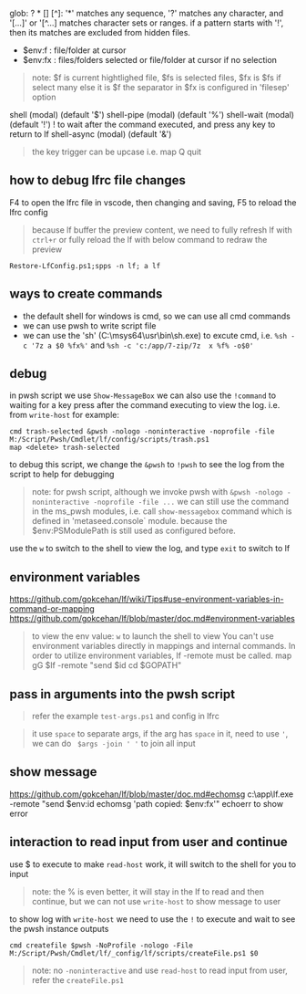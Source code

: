 
glob: ? * [] [^]:  '*' matches any sequence, '?' matches any character, and '[...]' or '[^...] matches character sets or ranges.
if a pattern starts with '!', then its matches are excluded from hidden files.

* $env:f : file/folder at cursor
* $env:fx : files/folders selected or file/folder at cursor if no selection
> note: $f is current hightlighed file, $fs is selected files, $fx is $fs if select many else it is $f
> the separator in $fx is configured in 'filesep' option

shell          (modal)   (default '$')
shell-pipe     (modal)   (default '%')
shell-wait     (modal)   (default '!')  ! to wait after the command executed, and press any key to return to lf
shell-async    (modal)   (default '&')

> the key trigger can be upcase
> i.e. map Q quit

## how to debug lfrc file changes
F4 to open the lfrc file in vscode, then changing and saving,
F5 to reload the lfrc config
> because lf buffer the preview content, we need to fully refresh lf with `ctrl+r` or fully reload the lf with below command
> to redraw the preview
```pwsh
Restore-LfConfig.ps1;spps -n lf; a lf
```
## ways to create commands
* the default shell for windows is cmd, so we can use all cmd commands
* we can use pwsh to write script file
* we can use the 'sh' (C:\msys64\usr\bin\sh.exe) to excute cmd, i.e. `%sh -c '7z a $0 %fx%'` and `%sh -c 'c:/app/7-zip/7z  x %f% -o$0'`

## debug
in pwsh script we use `Show-MessageBox`
we can also use the `!command` to waiting for a key press after the command executing to view the log. i.e. from `write-host`
for example:
```pwsh
cmd trash-selected &pwsh -nologo -noninteractive -noprofile -file M:/Script/Pwsh/Cmdlet/lf/config/scripts/trash.ps1
map <delete> trash-selected
```
to debug this script, we change the `&pwsh` to `!pwsh` to see the log from the script to help for debugging

> note: for pwsh script, although we invoke pwsh with `&pwsh -nologo -noninteractive -noprofile -file ...` we can still use the command in the ms_pwsh modules, i.e. call `show-messagebox` command which is defined in 'metaseed.console` module. because the  $env:PSModulePath is still used as configured before.
>

use the `w` to switch to the shell to view the log, and type `exit` to switch to lf
## environment variables
https://github.com/gokcehan/lf/wiki/Tips#use-environment-variables-in-command-or-mapping
https://github.com/gokcehan/lf/blob/master/doc.md#environment-variables
> to view the env value: `w` to launch the shell to view
You can't use environment variables directly in mappings and internal commands. In order to utilize environment variables, lf -remote must be called.
> map gG $lf -remote "send $id cd $GOPATH"
## pass in arguments into the pwsh script
> refer the example `test-args.ps1` and config in lfrc

> it use `space` to separate args, if the arg has `space` in it, need to use `'`,
> we can do ` $args -join ' '` to join all input

## show message
https://github.com/gokcehan/lf/blob/master/doc.md#echomsg
c:\app\lf.exe -remote "send $env:id echomsg 'path copied: $env:fx'"
echoerr to show error

## interaction to read input from user and continue
use $ to execute to make `read-host` work, it will switch to the shell for you to input
> note: the % is even better, it will stay in the lf to read and then continue, but we can not use `write-host` to show message to user
>
 to show log with `write-host` we need to use the `!` to execute and wait to see the pwsh instance outputs

```
cmd createfile $pwsh -NoProfile -nologo -File M:/Script/Pwsh/Cmdlet/lf/_config/lf/scripts/createFile.ps1 $0
```
> note: no `-noninteractive`
and use `read-host` to read input from user, refer the `createFile.ps1`

